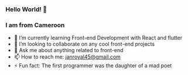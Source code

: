 ### Hello World! 👋
### I am from Cameroon

- 🌱 I’m currently learning Front-end Development with React and flutter
- 👯 I’m looking to collaborate on any cool front-end projects
- 💬 Ask me about anything related to front-end
- 📫 How to reach me: janroyal45@gmail.com
- ⚡ Fun fact: The first programmer was the daughter of a mad poet

